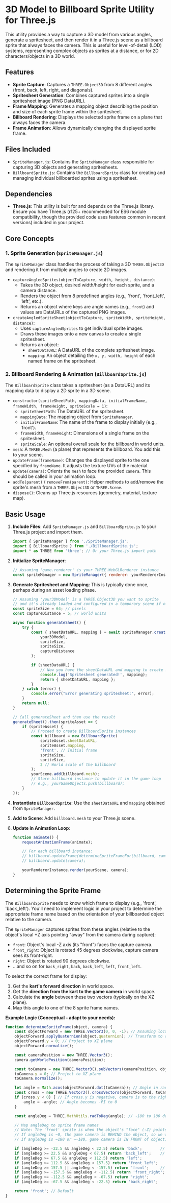 # 3D Model to Billboard Sprite Utility for Three.js

This utility provides a way to capture a 3D model from various angles, generate a spritesheet, and then render it in a Three.js scene as a billboard sprite that always faces the camera. This is useful for level-of-detail (LOD) systems, representing complex objects as sprites at a distance, or for 2D characters/objects in a 3D world.

## Features

*   **Sprite Capture**: Captures a `THREE.Object3D` from 8 different angles (front, back, left, right, and diagonals).
*   **Spritesheet Generation**: Combines captured sprites into a single spritesheet image (PNG DataURL).
*   **Frame Mapping**: Generates a mapping object describing the position and size of each sprite frame within the spritesheet.
*   **Billboard Rendering**: Displays the selected sprite frame on a plane that always faces the camera.
*   **Frame Animation**: Allows dynamically changing the displayed sprite frame.

## Files Included

*   `SpriteManager.js`: Contains the `SpriteManager` class responsible for capturing 3D objects and generating spritesheets.
*   `BillboardSprite.js`: Contains the `BillboardSprite` class for creating and managing individual billboarded sprites using a spritesheet.

## Dependencies

*   **Three.js**: This utility is built for and depends on the Three.js library. Ensure you have Three.js (r125+ recommended for ES6 module compatibility, though the provided code uses features common in recent versions) included in your project.

## Core Concepts

### 1. Sprite Generation (`SpriteManager.js`)

The `SpriteManager` class handles the process of taking a 3D `THREE.Object3D` and rendering it from multiple angles to create 2D images.

*   `captureAngledSprites(objectToCapture, width, height, distance)`:
    *   Takes the 3D object, desired width/height for each sprite, and a camera distance.
    *   Renders the object from 8 predefined angles (e.g., 'front', 'front_left', 'left', etc.).
    *   Returns an object where keys are angle names (e.g., `front`) and values are DataURLs of the captured PNG images.
*   `createAngledSpriteSheet(objectToCapture, spriteWidth, spriteHeight, distance)`:
    *   Uses `captureAngledSprites` to get individual sprite images.
    *   Draws these images onto a new canvas to create a single spritesheet.
    *   Returns an object:
        *   `sheetDataURL`: A DataURL of the complete spritesheet image.
        *   `mapping`: An object detailing the `x, y, width, height` of each named frame on the spritesheet.

### 2. Billboard Rendering & Animation (`BillboardSprite.js`)

The `BillboardSprite` class takes a spritesheet (as a DataURL) and its mapping data to display a 2D sprite in a 3D scene.

*   `constructor(spriteSheetPath, mappingData, initialFrameName, frameWidth, frameHeight, spriteScale = 1)`:
    *   `spriteSheetPath`: The DataURL of the spritesheet.
    *   `mappingData`: The mapping object from `SpriteManager`.
    *   `initialFrameName`: The name of the frame to display initially (e.g., 'front').
    *   `frameWidth`, `frameHeight`: Dimensions of a single frame on the spritesheet.
    *   `spriteScale`: An optional overall scale for the billboard in world units.
*   `mesh`: A `THREE.Mesh` (a plane) that represents the billboard. You add this to your scene.
*   `updateFrame(frameName)`: Changes the displayed sprite to the one specified by `frameName`. It adjusts the texture UVs of the material.
*   `update(camera)`: Orients the `mesh` to face the provided `camera`. This should be called in your animation loop.
*   `addTo(parent)` / `removeFrom(parent)`: Helper methods to add/remove the sprite's mesh from a `THREE.Object3D` or `THREE.Scene`.
*   `dispose()`: Cleans up Three.js resources (geometry, material, texture map).

## Basic Usage

1.  **Include Files**: Add `SpriteManager.js` and `BillboardSprite.js` to your Three.js project and import them.

    ```javascript
    import { SpriteManager } from './SpriteManager.js';
    import { BillboardSprite } from './BillboardSprite.js';
    import * as THREE from 'three'; // Or your Three.js import path
    ```

2.  **Initialize SpriteManager**:

    ```javascript
    // Assuming 'game.renderer' is your THREE.WebGLRenderer instance
    const spriteManager = new SpriteManager({ renderer: yourRendererInstance });
    ```

3.  **Generate Spritesheet and Mapping**:
    This is typically done once, perhaps during an asset loading phase.

    ```javascript
    // Assuming 'your3DModel' is a THREE.Object3D you want to sprite
    // and it's already loaded and configured in a temporary scene if needed for capture.
    const spriteSize = 64; // pixels
    const captureDistance = 5; // world units

    async function generateSheet() {
        try {
            const { sheetDataURL, mapping } = await spriteManager.createAngledSpriteSheet(
                your3DModel,
                spriteSize,
                spriteSize,
                captureDistance
            );

            if (sheetDataURL) {
                // Now you have the sheetDataURL and mapping to create BillboardSprites
                console.log('Spritesheet generated!', mapping);
                return { sheetDataURL, mapping };
            }
        } catch (error) {
            console.error("Error generating spritesheet:", error);
        }
        return null;
    }

    // Call generateSheet and then use the result
    generateSheet().then(spriteAsset => {
        if (spriteAsset) {
            // Proceed to create BillboardSprite instances
            const billboard = new BillboardSprite(
                spriteAsset.sheetDataURL,
                spriteAsset.mapping,
                'front', // Initial frame
                spriteSize,
                spriteSize,
                2 // World scale of the billboard
            );
            yourScene.add(billboard.mesh);
            // Store billboard instance to update it in the game loop
            // e.g., yourGameObjects.push(billboard);
        }
    });
    ```

4.  **Instantiate `BillboardSprite`**:
    Use the `sheetDataURL` and `mapping` obtained from `SpriteManager`.

5.  **Add to Scene**:
    Add `billboard.mesh` to your Three.js scene.

6.  **Update in Animation Loop**:

    ```javascript
    function animate() {
        requestAnimationFrame(animate);

        // For each billboard instance:
        // billboard.updateFrame(determineSpriteFrameFor(billboard, camera)); // See section below
        // billboard.update(camera);

        yourRendererInstance.render(yourScene, camera);
    }
    ```

## Determining the Sprite Frame

The `BillboardSprite` needs to know which frame to display (e.g., 'front', 'back_left'). You'll need to implement logic in your project to determine the appropriate frame name based on the orientation of your billboarded object relative to the camera.

The `SpriteManager` captures sprites from these angles (relative to the object's local +Z axis pointing "away" from the camera during capture):
*   `front`: Object's local -Z axis (its "front") faces the capture camera.
*   `front_right`: Object is rotated 45 degrees clockwise, capture camera sees its front-right.
*   `right`: Object is rotated 90 degrees clockwise.
*   ...and so on for `back_right`, `back`, `back_left`, `left`, `front_left`.

To select the correct frame for display:

1.  Get the **kart's forward direction** in world space.
2.  Get the **direction from the kart to the game camera** in world space.
3.  Calculate the **angle** between these two vectors (typically on the XZ plane).
4.  Map this angle to one of the 8 sprite frame names.

**Example Logic (Conceptual - adapt to your needs):**

```javascript
function determineSpriteFrame(object, camera) {
    const objectForward = new THREE.Vector3(0, 0, -1); // Assuming local -Z is forward
    objectForward.applyQuaternion(object.quaternion); // Transform to world space
    objectForward.y = 0; // Project to XZ plane
    objectForward.normalize();

    const cameraPosition = new THREE.Vector3();
    camera.getWorldPosition(cameraPosition);

    const toCamera = new THREE.Vector3().subVectors(cameraPosition, object.position);
    toCamera.y = 0; // Project to XZ plane
    toCamera.normalize();

    let angle = Math.acos(objectForward.dot(toCamera)); // Angle in radians (0 to PI)
    const cross = new THREE.Vector3().crossVectors(objectForward, toCamera);
    if (cross.y < 0) { // If cross.y is negative, camera is to the right of object's forward
        angle = -angle; // Angle becomes -PI to 0
    }

    const angleDeg = THREE.MathUtils.radToDeg(angle); // -180 to 180 degrees

    // Map angleDeg to sprite frame names
    // Note: The 'front' sprite is when the object's "face" (-Z) points towards the capture camera.
    // If angleDeg is ~0, the game camera is BEHIND the object, so we want to show the object's "back" sprite.
    // If angleDeg is ~180 or ~-180, game camera is IN FRONT of object, show object's "front" sprite.

    if (angleDeg >= -22.5 && angleDeg < 22.5) return 'back';        // Camera is behind object
    if (angleDeg >= 22.5 && angleDeg < 67.5) return 'back_left';    // etc.
    if (angleDeg >= 67.5 && angleDeg < 112.5) return 'left';
    if (angleDeg >= 112.5 && angleDeg < 157.5) return 'front_left';
    if (angleDeg >= 157.5 || angleDeg < -157.5) return 'front';     // Camera is in front of object
    if (angleDeg >= -157.5 && angleDeg < -112.5) return 'front_right';
    if (angleDeg >= -112.5 && angleDeg < -67.5) return 'right';
    if (angleDeg >= -67.5 && angleDeg < -22.5) return 'back_right';

    return 'front'; // Default
}

